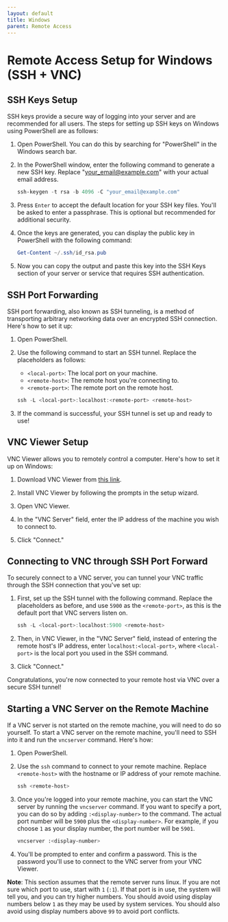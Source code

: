 ```yaml
---
layout: default
title: Windows
parent: Remote Access
---
```

# Remote Access Setup for Windows (SSH + VNC)

## SSH Keys Setup

SSH keys provide a secure way of logging into your server and are recommended for all users. The steps for setting up SSH keys on Windows using PowerShell are as follows:

1. Open PowerShell. You can do this by searching for "PowerShell" in the Windows search bar.

2. In the PowerShell window, enter the following command to generate a new SSH key. Replace "<your_email@example.com>" with your actual email address.

    ```powershell
    ssh-keygen -t rsa -b 4096 -C "your_email@example.com"
    ```

3. Press `Enter` to accept the default location for your SSH key files. You'll be asked to enter a passphrase. This is optional but recommended for additional security.

4. Once the keys are generated, you can display the public key in PowerShell with the following command:

    ```powershell
    Get-Content ~/.ssh/id_rsa.pub
    ```

5. Now you can copy the output and paste this key into the SSH Keys section of your server or service that requires SSH authentication.

## SSH Port Forwarding

SSH port forwarding, also known as SSH tunneling, is a method of transporting arbitrary networking data over an encrypted SSH connection. Here's how to set it up:

1. Open PowerShell.

2. Use the following command to start an SSH tunnel. Replace the placeholders as follows:

    - `<local-port>`: The local port on your machine.
    - `<remote-host>`: The remote host you're connecting to.
    - `<remote-port>`: The remote port on the remote host.

    ```powershell
    ssh -L <local-port>:localhost:<remote-port> <remote-host>
    ```

3. If the command is successful, your SSH tunnel is set up and ready to use!

## VNC Viewer Setup

VNC Viewer allows you to remotely control a computer. Here's how to set it up on Windows:

1. Download VNC Viewer from [this link](https://www.realvnc.com/en/connect/download/viewer/).

2. Install VNC Viewer by following the prompts in the setup wizard.

3. Open VNC Viewer.

4. In the "VNC Server" field, enter the IP address of the machine you wish to connect to.

5. Click "Connect."

## Connecting to VNC through SSH Port Forward

To securely connect to a VNC server, you can tunnel your VNC traffic through the SSH connection that you've set up:

1. First, set up the SSH tunnel with the following command. Replace the placeholders as before, and use `5900` as the `<remote-port>`, as this is the default port that VNC servers listen on.

    ```powershell
    ssh -L <local-port>:localhost:5900 <remote-host>
    ```

2. Then, in VNC Viewer, in the "VNC Server" field, instead of entering the remote host's IP address, enter `localhost:<local-port>`, where `<local-port>` is the local port you used in the SSH command.

3. Click "Connect."

Congratulations, you're now connected to your remote host via VNC over a secure SSH tunnel!

## Starting a VNC Server on the Remote Machine

If a VNC server is not started on the remote machine, you will need to do so yourself. To start a VNC server on the remote machine, you'll need to SSH into it and run the `vncserver` command. Here's how:

1. Open PowerShell.

2. Use the `ssh` command to connect to your remote machine. Replace `<remote-host>` with the hostname or IP address of your remote machine.

    ```powershell
    ssh <remote-host>
    ```

3. Once you're logged into your remote machine, you can start the VNC server by running the `vncserver` command. If you want to specify a port, you can do so by adding `:<display-number>` to the command. The actual port number will be `5900` plus the `<display-number>`. For example, if you choose `1` as your display number, the port number will be `5901`.

    ```bash
    vncserver :<display-number>
    ```

4. You'll be prompted to enter and confirm a password. This is the password you'll use to connect to the VNC server from your VNC Viewer.

**Note**: This section assumes that the remote server runs linux. If you are not sure which port to use, start with `1` (`:1`). If that port is in use, the system will tell you, and you can try higher numbers. You should avoid using display numbers below `1` as they may be used by system services. You should also avoid using display numbers above `99` to avoid port conflicts.
